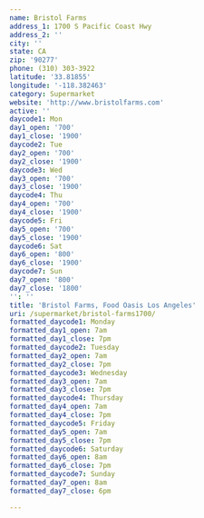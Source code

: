 ```yaml
---
name: Bristol Farms
address_1: 1700 S Pacific Coast Hwy
address_2: ''
city: ''
state: CA
zip: '90277'
phone: (310) 303-3922
latitude: '33.81855'
longitude: '-118.382463'
category: Supermarket
website: 'http://www.bristolfarms.com'
active: ''
daycode1: Mon
day1_open: '700'
day1_close: '1900'
daycode2: Tue
day2_open: '700'
day2_close: '1900'
daycode3: Wed
day3_open: '700'
day3_close: '1900'
daycode4: Thu
day4_open: '700'
day4_close: '1900'
daycode5: Fri
day5_open: '700'
day5_close: '1900'
daycode6: Sat
day6_open: '800'
day6_close: '1900'
daycode7: Sun
day7_open: '800'
day7_close: '1800'
'': ''
title: 'Bristol Farms, Food Oasis Los Angeles'
uri: /supermarket/bristol-farms1700/
formatted_daycode1: Monday
formatted_day1_open: 7am
formatted_day1_close: 7pm
formatted_daycode2: Tuesday
formatted_day2_open: 7am
formatted_day2_close: 7pm
formatted_daycode3: Wednesday
formatted_day3_open: 7am
formatted_day3_close: 7pm
formatted_daycode4: Thursday
formatted_day4_open: 7am
formatted_day4_close: 7pm
formatted_daycode5: Friday
formatted_day5_open: 7am
formatted_day5_close: 7pm
formatted_daycode6: Saturday
formatted_day6_open: 8am
formatted_day6_close: 7pm
formatted_daycode7: Sunday
formatted_day7_open: 8am
formatted_day7_close: 6pm

---
```

